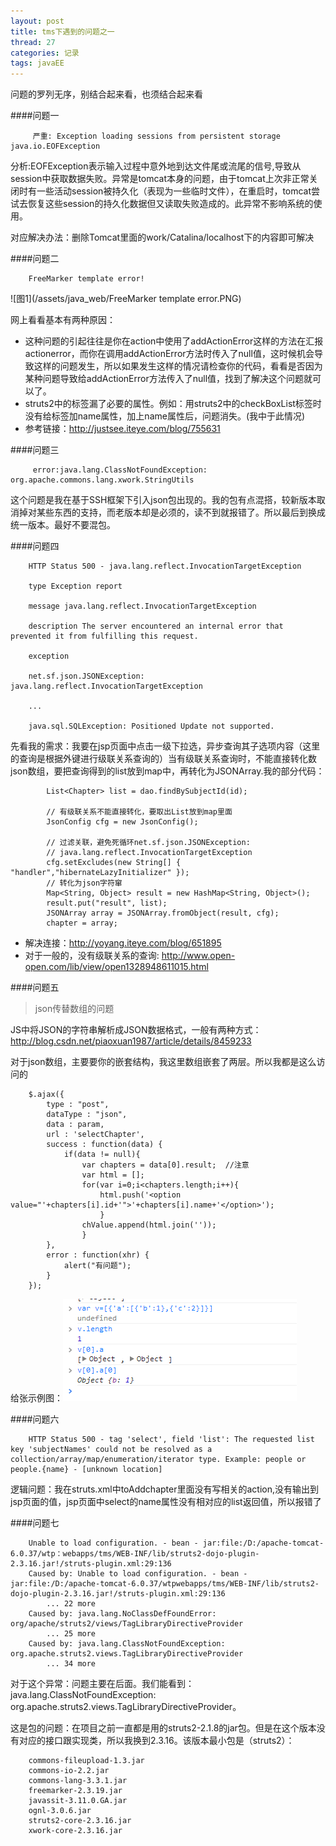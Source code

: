 ```yaml
---
layout: post
title: tms下遇到的问题之一
thread: 27
categories: 记录
tags: javaEE
---
```


问题的罗列无序，别结合起来看，也须结合起来看

####问题一

         严重: Exception loading sessions from persistent storage java.io.EOFException


分析:EOFException表示输入过程中意外地到达文件尾或流尾的信号,导致从session中获取数据失败。异常是tomcat本身的问题，由于tomcat上次非正常关闭时有一些活动session被持久化（表现为一些临时文件），在重启时，tomcat尝试去恢复这些session的持久化数据但又读取失败造成的。此异常不影响系统的使用。

对应解决办法：删除Tomcat里面的work/Catalina/localhost下的内容即可解决

####问题二

 		FreeMarker template error!

 ![图1](/assets/java_web/FreeMarker template error.PNG)

网上看看基本有两种原因：
- 这种问题的引起往往是你在action中使用了addActionError这样的方法在汇报actionerror，而你在调用addActionError方法时传入了null值，这时候机会导致这样的问题发生，所以如果发生这样的情况请检查你的代码，看看是否因为某种问题导致给addActionError方法传入了null值，找到了解决这个问题就可以了。
- struts2中的标签漏了必要的属性。例如：用struts2中的checkBoxList标签时没有给标签加name属性，加上name属性后，问题消失。(我中于此情况)
- 参考链接：http://justsee.iteye.com/blog/755631

####问题三

         error:java.lang.ClassNotFoundException: org.apache.commons.lang.xwork.StringUtils
         

这个问题是我在基于SSH框架下引入json包出现的。我的包有点混搭，较新版本取消掉对某些东西的支持，而老版本却是必须的，读不到就报错了。所以最后到换成统一版本。最好不要混包。


####问题四

        HTTP Status 500 - java.lang.reflect.InvocationTargetException
        
        type Exception report
        
        message java.lang.reflect.InvocationTargetException
        
        description The server encountered an internal error that prevented it from fulfilling this request.
        
        exception
        
        net.sf.json.JSONException: java.lang.reflect.InvocationTargetException
        
        ...
        
        java.sql.SQLException: Positioned Update not supported.  

先看我的需求：我要在jsp页面中点击一级下拉选，异步查询其子选项内容（这里的查询是根据外键进行级联关系查询的）当有级联关系查询时，不能直接转化数json数组，要把查询得到的list放到map中，再转化为JSONArray.我的部分代码：

			List<Chapter> list = dao.findBySubjectId(id);
            
			// 有级联关系不能直接转化，要取出List放到map里面
			JsonConfig cfg = new JsonConfig();
            
			// 过滤关联，避免死循环net.sf.json.JSONException:
			// java.lang.reflect.InvocationTargetException
			cfg.setExcludes(new String[] { "handler","hibernateLazyInitializer" });
			// 转化为json字符窜
			Map<String, Object> result = new HashMap<String, Object>();
			result.put("result", list);
			JSONArray array = JSONArray.fromObject(result, cfg);
			chapter = array;
- 解决连接：http://yoyang.iteye.com/blog/651895
- 对于一般的，没有级联关系的查询: http://www.open-open.com/lib/view/open1328948611015.html

####问题五

>json传替数组的问题



JS中将JSON的字符串解析成JSON数据格式，一般有两种方式：http://blog.csdn.net/piaoxuan1987/article/details/8459233

对于json数组，主要要你的嵌套结构，我这里数组嵌套了两层。所以我都是这么访问的

		$.ajax({
			type : "post",
			dataType : "json",
			data : param,
			url : 'selectChapter',
			success : function(data) {				
				if(data != null){
					var chapters = data[0].result;  //注意
					var html = [];					
					for(var i=0;i<chapters.length;i++){
						html.push('<option value="'+chapters[i].id+'">'+chapters[i].name+'</option>');												
						}
					chValue.append(html.join(''));
					}				
			},
			error : function(xhr) {
				alert("有问题");
			}
		});
给张示例图：![图1](/assets/java_web/json.jpg)

####问题六

        HTTP Status 500 - tag 'select', field 'list': The requested list key 'subjectNames' could not be resolved as a collection/array/map/enumeration/iterator type. Example: people or people.{name} - [unknown location]

逻辑问题：我在struts.xml中toAddchapter里面没有写相关的action,没有输出到jsp页面的值，jsp页面中select的name属性没有相对应的list返回值，所以报错了

####问题七

        Unable to load configuration. - bean - jar:file:/D:/apache-tomcat-6.0.37/wtp：webapps/tms/WEB-INF/lib/struts2-dojo-plugin-2.3.16.jar!/struts-plugin.xml:29:136
        Caused by: Unable to load configuration. - bean - jar:file:/D:/apache-tomcat-6.0.37/wtpwebapps/tms/WEB-INF/lib/struts2-dojo-plugin-2.3.16.jar!/struts-plugin.xml:29:136
            ... 22 more
        Caused by: java.lang.NoClassDefFoundError: org/apache/struts2/views/TagLibraryDirectiveProvider
            ... 25 more
        Caused by: java.lang.ClassNotFoundException: org.apache.struts2.views.TagLibraryDirectiveProvider
            ... 34 more

对于这个异常：问题主要在后面。我们能看到：java.lang.ClassNotFoundException: org.apache.struts2.views.TagLibraryDirectiveProvider。  

这是包的问题：在项目之前一直都是用的struts2-2.1.8的jar包。但是在这个版本没有对应的接口跟实现类，所以我换到2.3.16。该版本最小包是（struts2）：

        commons-fileupload-1.3.jar
        commons-io-2.2.jar
        commons-lang-3.3.1.jar
        freemarker-2.3.19.jar
        javassit-3.11.0.GA.jar
        ognl-3.0.6.jar
        struts2-core-2.3.16.jar
        xwork-core-2.3.16.jar



